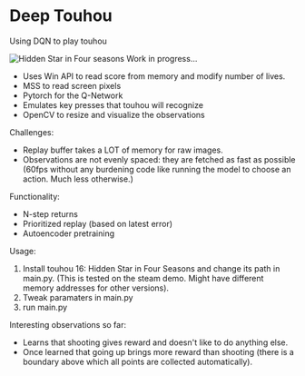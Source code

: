 # Deep Touhou
Using DQN to play touhou

![Hidden Star in Four seasons](https://github.com/hannesliik/deep_thouhou/blob/master/touhou.PNG)
Work in progress...
* Uses Win API to read score from memory and modify number of lives.
* MSS to read screen pixels
* Pytorch for the Q-Network
* Emulates key presses that touhou will recognize
* OpenCV to resize and visualize the observations

Challenges:
* Replay buffer takes a LOT of memory for raw images.
* Observations are not evenly spaced: they are fetched as fast as possible (60fps without any burdening code like running the model to choose an action. Much less otherwise.)

Functionality:
* N-step returns
* Prioritized replay (based on latest error)
* Autoencoder pretraining

Usage:
1) Install touhou 16: Hidden Star in Four Seasons and change its path in main.py. (This is tested on the steam demo. Might have different memory addresses for other versions).
2) Tweak paramaters in main.py
3) run main.py

Interesting observations so far:
* Learns that shooting gives reward and doesn't like to do anything else.
* Once learned that going up brings more reward than shooting (there is a boundary above which all points are collected automatically).
